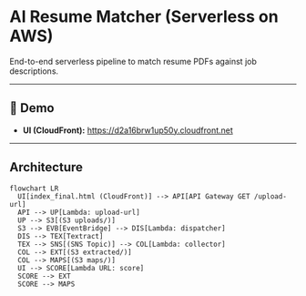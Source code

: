 # AI Resume Matcher (Serverless on AWS)

End-to-end serverless pipeline to match resume PDFs against job descriptions.

---

## 🚀 Demo
- **UI (CloudFront):** https://d2a16brw1up50y.cloudfront.net

---

## Architecture

```mermaid
flowchart LR
  UI[index_final.html (CloudFront)] --> API[API Gateway GET /upload-url]
  API --> UP[Lambda: upload-url]
  UP --> S3[(S3 uploads/)]
  S3 --> EVB[EventBridge] --> DIS[Lambda: dispatcher]
  DIS --> TEX[Textract]
  TEX --> SNS[(SNS Topic)] --> COL[Lambda: collector]
  COL --> EXT[(S3 extracted/)]
  COL --> MAPS[(S3 maps/)]
  UI --> SCORE[Lambda URL: score]
  SCORE --> EXT
  SCORE --> MAPS

